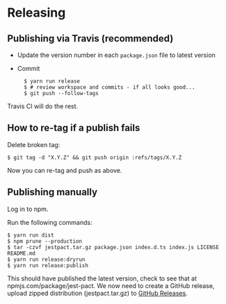 # Releasing

## Publishing via Travis (recommended)

* Update the version number in each `package.json` file to latest version
* Commit

        $ yarn run release
        $ # review workspace and commits - if all looks good...
        $ git push --follow-tags

Travis CI will do the rest.

## How to re-tag if a publish fails

Delete broken tag:

    $ git tag -d "X.Y.Z" && git push origin :refs/tags/X.Y.Z

Now you can re-tag and push as above.

## Publishing manually

Log in to npm.

Run the following commands:

    $ yarn run dist
    $ npm prune --production
    $ tar -czvf jestpact.tar.gz package.json index.d.ts index.js LICENSE README.md
    $ yarn run release:dryrun
    $ yarn run release:publish


This should have published the latest version, check to see that at npmjs.com/package/jest-pact.
We now need to create a GitHub release, upload zipped distribution (jestpact.tar.gz) to [GitHub Releases](https://github.com/pact-foundation/jest-pact/releases).